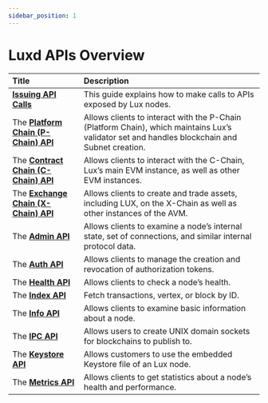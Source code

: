 ```yaml
---
sidebar_position: 1
---
```


# Luxd APIs Overview

| Title                                              | Description                                                                                                                                         |
| :------------------------------------------------- | :-------------------------------------------------------------------------------------------------------------------------------------------------- |
| [**Issuing API Calls**](issuing-api-calls.md)      | This guide explains how to make calls to APIs exposed by Lux nodes.                                                                           |
| The [**Platform Chain (P-Chain) API**](p-chain.md) | Allows clients to interact with the P-Chain (Platform Chain), which maintains Lux’s validator set and handles blockchain and Subnet creation. |
| The [**Contract Chain (C-Chain) API**](c-chain.md) | Allows clients to interact with the C-Chain, Lux’s main EVM instance, as well as other EVM instances.                                         |
| The [**Exchange Chain (X-Chain) API**](x-chain.md) | Allows clients to create and trade assets, including LUX, on the X-Chain as well as other instances of the AVM.                                    |
| The [**Admin API**](admin.md)                      | Allows clients to examine a node’s internal state, set of connections, and similar internal protocol data.                                          |
| The [**Auth API**](auth.md)                        | Allows clients to manage the creation and revocation of authorization tokens.                                                                       |
| The [**Health API**](health.md)                    | Allows clients to check a node’s health.                                                                                                            |
| The [**Index API**](index-api.md)                  | Fetch transactions, vertex, or block by ID.                                                                                                         |
| The [**Info API**](info.md)                        | Allows clients to examine basic information about a node.                                                                                           |
| The [**IPC API**](ipc.md)                          | Allows users to create UNIX domain sockets for blockchains to publish to.                                                                           |
| The [**Keystore API**](keystore.md)                | Allows customers to use the embedded Keystore file of an Lux node.                                                                            |
| The [**Metrics API**](metrics.md)                  | Allows clients to get statistics about a node’s health and performance.                                                                             |
